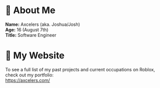 # 👋 About Me

**Name:** Axcelers (aka. Joshua/Josh)<br>
**Age:** 16 (August 7th)<br>
**Title:** Software Engineer

# 📢 **My** Website

To see a full list of my past projects and current occupations on Roblox, check out my portfolio:<br>
https://axcelers.com/



<!--
**Axcelers/Axcelers** is a ✨ _special_ ✨ repository because its `README.md` (this file) appears on your GitHub profile.

Here are some ideas to get you started:

- 🔭 I’m currently working on ...
- 🌱 I’m currently learning ...
- 👯 I’m looking to collaborate on ...
- 🤔 I’m looking for help with ...
- 💬 Ask me about ...
- 📫 How to reach me: ...
- 😄 Pronouns: ...
- ⚡ Fun fact: ...
-->
